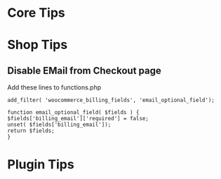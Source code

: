 # Core Tips


# Shop Tips
## Disable EMail from Checkout page
Add these lines to functions.php 
```
add_filter( 'woocommerce_billing_fields', 'email_optional_field');
 
function email_optional_field( $fields ) {
$fields['billing_email']['required'] = false;
unset( $fields['billing_email']);
return $fields;
}
```

# Plugin Tips
